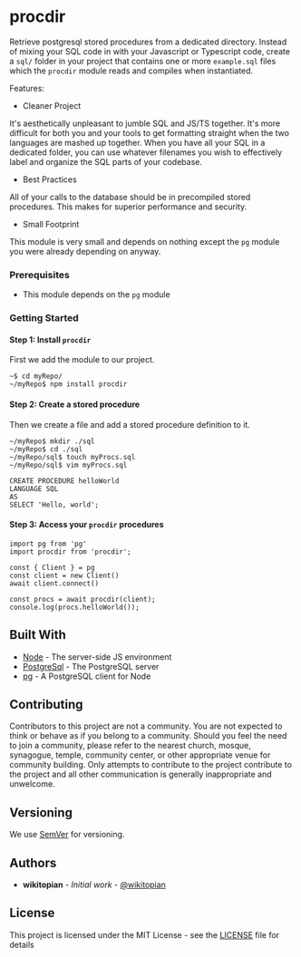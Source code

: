 # procdir

Retrieve postgresql stored procedures from a dedicated directory. Instead of mixing your SQL code in with your Javascript or Typescript code, create a `sql/` folder in your project that contains one or more `example.sql` files which the `procdir` module reads and compiles when instantiated.

Features:

* Cleaner Project

It's aesthetically unpleasant to jumble SQL and JS/TS together. It's more difficult for both you and your tools to get formatting straight when the two languages are mashed up together. When you have all your SQL in a dedicated folder, you can use whatever filenames you wish to effectively label and organize the SQL parts of your codebase.

* Best Practices

All of your calls to the database should be in precompiled stored procedures. This makes for superior performance and security.

* Small Footprint

This module is very small and depends on nothing except the `pg` module you were already depending on anyway.

### Prerequisites

* This module depends on the `pg` module

### Getting Started

#### Step 1: Install `procdir`

First we add the module to our project.

    ~$ cd myRepo/
    ~/myRepo$ npm install procdir

#### Step 2: Create a stored procedure

Then we create a file and add a stored procedure definition to it.

    ~/myRepo$ mkdir ./sql
    ~/myRepo$ cd ./sql
    ~/myRepo/sql$ touch myProcs.sql
    ~/myRepo/sql$ vim myProcs.sql

    CREATE PROCEDURE helloWorld
    LANGUAGE SQL
    AS
    SELECT 'Hello, world';

#### Step 3: Access your `procdir` procedures

    import pg from 'pg'
    import procdir from 'procdir'; 
    
    const { Client } = pg
    const client = new Client()
    await client.connect()
    
    const procs = await procdir(client);
    console.log(procs.helloWorld());

## Built With

* [Node](https://nodejs.org/) - The server-side JS environment
* [PostgreSql](https://www.postgresql.org/) - The PostgreSQL server
* [pg](https://www.npmjs.com/package/pg) - A PostgreSQL client for Node

## Contributing

Contributors to this project are not a community. You are not expected to think or behave as if you belong to a community. Should you feel the need to join a community, please refer to the nearest church, mosque, synagogue, temple, community center, or other appropriate venue for community building. Only attempts to contribute to the project contribute to the project and all other communication is generally inappropriate and unwelcome.

## Versioning

We use [SemVer](http://semver.org/) for versioning.

## Authors

* **wikitopian** - *Initial work* - [@wikitopian](https://github.com/wikitopian)

## License

This project is licensed under the MIT License - see the [LICENSE](LICENSE) file for details

